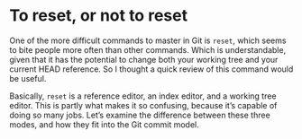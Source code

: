 # To reset, or not to reset

One of the more difficult commands to master in Git is `reset`, which seems to bite people more often than other commands. Which is understandable, given that it has the potential to change both your working tree and your current HEAD reference. So I thought a quick review of this command would be useful.

Basically, `reset` is a reference editor, an index editor, and a working tree editor. This is partly what makes it so confusing, because it’s capable of doing so many jobs. Let’s examine the difference between these three modes, and how they fit into the Git commit model.
